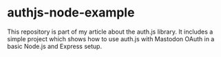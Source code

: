 # authjs-node-example

This repository is part of my article about the auth.js library. It includes a simple project which shows how to use auth.js with Mastodon OAuth in a basic Node.js and Express setup.
